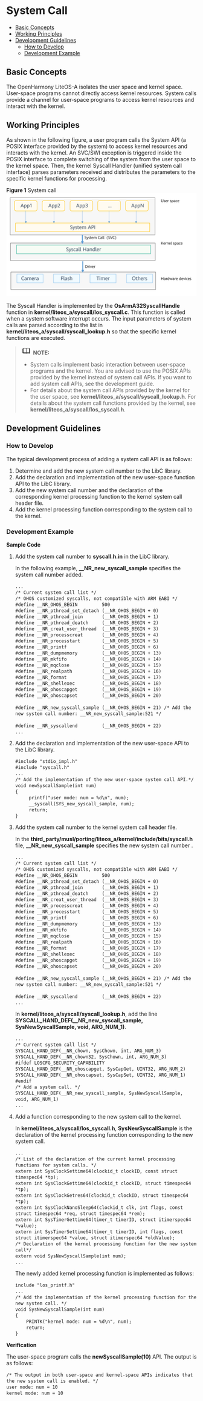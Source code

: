 # System Call<a name="EN-US_TOPIC_0000001123520159"></a>

-   [Basic Concepts](#section889710401734)
-   [Working Principles](#section195177541314)
-   [Development Guidelines](#section193492047135419)
    -   [How to Develop](#section7165741122210)
    -   [Development Example](#section107131418224)


## Basic Concepts<a name="section889710401734"></a>

The OpenHarmony LiteOS-A isolates the user space and kernel space. User-space programs cannot directly access kernel resources. System calls provide a channel for user-space programs to access kernel resources and interact with the kernel.

## Working Principles<a name="section195177541314"></a>

As shown in the following figure, a user program calls the System API \(a POSIX interface provided by the system\) to access kernel resources and interacts with the kernel. An SVC/SWI exception is triggered inside the POSIX interface to complete switching of the system from the user space to the kernel space. Then, the kernel Syscall Handler \(unified system call interface\) parses parameters received and distributes the parameters to the specific kernel functions for processing.

**Figure  1**  System call<a name="fig165662915310"></a>  
![](figure/system-call.png "system-call")

The Syscall Handler is implemented by the  **OsArmA32SyscallHandle**  function in  **kernel/liteos\_a/syscall/los\_syscall.c**. This function is called when a system software interrupt occurs. The input parameters of system calls are parsed according to the list in  **kernel/liteos\_a/syscall/syscall\_lookup.h**  so that the specific kernel functions are executed.

>![](../public_sys-resources/icon-note.gif) **NOTE:** 
>-   System calls implement basic interaction between user-space programs and the kernel. You are advised to use the POSIX APIs provided by the kernel instead of system call APIs. If you want to add system call APIs, see the development guide.
>-   For details about the system call APIs provided by the kernel for the user space, see  **kernel/liteos\_a/syscall/syscall\_lookup.h**. For details about the system call functions provided by the kernel, see  **kernel/liteos\_a/syscall/los\_syscall.h**.

## Development Guidelines<a name="section193492047135419"></a>

### How to Develop<a name="section7165741122210"></a>

The typical development process of adding a system call API is as follows:

1.  Determine and add the new system call number to the LibC library.
2.  Add the declaration and implementation of the new user-space function API to the LibC library.
3.  Add the new system call number and the declaration of the corresponding kernel processing function to the kernel system call header file.
4.  Add the kernel processing function corresponding to the system call to the kernel.

### Development Example<a name="section107131418224"></a>

**Sample Code**

1.  Add the system call number to  **syscall.h.in**  in the LibC library.

    In the following example,  **\_\_NR\_new\_syscall\_sample**  specifies the system call number added.

    ```
    ...
    /* Current system call list */
    /* OHOS customized syscalls, not compatible with ARM EABI */
    #define __NR_OHOS_BEGIN         500
    #define __NR_pthread_set_detach (__NR_OHOS_BEGIN + 0)
    #define __NR_pthread_join       (__NR_OHOS_BEGIN + 1)
    #define __NR_pthread_deatch     (__NR_OHOS_BEGIN + 2)
    #define __NR_creat_user_thread  (__NR_OHOS_BEGIN + 3)
    #define __NR_processcreat       (__NR_OHOS_BEGIN + 4)
    #define __NR_processtart        (__NR_OHOS_BEGIN + 5)
    #define __NR_printf             (__NR_OHOS_BEGIN + 6)
    #define __NR_dumpmemory         (__NR_OHOS_BEGIN + 13)
    #define __NR_mkfifo             (__NR_OHOS_BEGIN + 14)
    #define __NR_mqclose            (__NR_OHOS_BEGIN + 15)
    #define __NR_realpath           (__NR_OHOS_BEGIN + 16)
    #define __NR_format             (__NR_OHOS_BEGIN + 17)
    #define __NR_shellexec          (__NR_OHOS_BEGIN + 18)
    #define __NR_ohoscapget         (__NR_OHOS_BEGIN + 19)
    #define __NR_ohoscapset         (__NR_OHOS_BEGIN + 20)
    
    #define __NR_new_syscall_sample (__NR_OHOS_BEGIN + 21) /* Add the new system call number: __NR_new_syscall_sample:521 */
    
    #define __NR_syscallend         (__NR_OHOS_BEGIN + 22)
    ...
    ```

2.  Add the declaration and implementation of the new user-space API to the LibC library.

    ```
    #include "stdio_impl.h"
    #include "syscall.h"
    ...
    /* Add the implementation of the new user-space system call API.*/
    void newSyscallSample(int num)
    {
         printf("user mode: num = %d\n", num);
         __syscall(SYS_new_syscall_sample, num);
         return;
    }
    ```

3.  Add the system call number to the kernel system call header file.

    In the  **third\_party/musl/porting/liteos\_a/kernel/include/bits/syscall.h**  file,  **\_\_NR\_new\_syscall\_sample**  specifies the new system call number .

    ```
    ...
    /* Current system call list */
    /* OHOS customized syscalls, not compatible with ARM EABI */
    #define __NR_OHOS_BEGIN         500
    #define __NR_pthread_set_detach (__NR_OHOS_BEGIN + 0)
    #define __NR_pthread_join       (__NR_OHOS_BEGIN + 1)
    #define __NR_pthread_deatch     (__NR_OHOS_BEGIN + 2)
    #define __NR_creat_user_thread  (__NR_OHOS_BEGIN + 3)
    #define __NR_processcreat       (__NR_OHOS_BEGIN + 4)
    #define __NR_processtart        (__NR_OHOS_BEGIN + 5)
    #define __NR_printf             (__NR_OHOS_BEGIN + 6)
    #define __NR_dumpmemory         (__NR_OHOS_BEGIN + 13)
    #define __NR_mkfifo             (__NR_OHOS_BEGIN + 14)
    #define __NR_mqclose            (__NR_OHOS_BEGIN + 15)
    #define __NR_realpath           (__NR_OHOS_BEGIN + 16)
    #define __NR_format             (__NR_OHOS_BEGIN + 17)
    #define __NR_shellexec          (__NR_OHOS_BEGIN + 18)
    #define __NR_ohoscapget         (__NR_OHOS_BEGIN + 19)
    #define __NR_ohoscapset         (__NR_OHOS_BEGIN + 20)
    
    #define __NR_new_syscall_sample (__NR_OHOS_BEGIN + 21) /* Add the new system call number: __NR_new_syscall_sample:521 */
    
    #define __NR_syscallend         (__NR_OHOS_BEGIN + 22)
    ...
    ```

    In  **kernel/liteos\_a/syscall/syscall\_lookup.h**, add the line  **SYSCALL\_HAND\_DEF\(\_\_NR\_new\_syscall\_sample, SysNewSyscallSample, void, ARG\_NUM\_1\)**.

    ```
    ...
    /* Current system call list */
    SYSCALL_HAND_DEF(__NR_chown, SysChown, int, ARG_NUM_3)
    SYSCALL_HAND_DEF(__NR_chown32, SysChown, int, ARG_NUM_3)
    #ifdef LOSCFG_SECURITY_CAPABILITY
    SYSCALL_HAND_DEF(__NR_ohoscapget, SysCapGet, UINT32, ARG_NUM_2)
    SYSCALL_HAND_DEF(__NR_ohoscapset, SysCapSet, UINT32, ARG_NUM_1)
    #endif
    /* Add a system call. */
    SYSCALL_HAND_DEF(__NR_new_syscall_sample, SysNewSyscallSample, void, ARG_NUM_1)
    ...
    ```

4.  Add a function corresponding to the new system call to the kernel.

    In  **kernel/liteos\_a/syscall/los\_syscall.h**,  **SysNewSyscallSample**  is the declaration of the kernel processing function corresponding to the new system call.

    ```
    ...
    /* List of the declaration of the current kernel processing functions for system calls. */
    extern int SysClockSettime64(clockid_t clockID, const struct timespec64 *tp);
    extern int SysClockGettime64(clockid_t clockID, struct timespec64 *tp);
    extern int SysClockGetres64(clockid_t clockID, struct timespec64 *tp);
    extern int SysClockNanoSleep64(clockid_t clk, int flags, const struct timespec64 *req, struct timespec64 *rem);
    extern int SysTimerGettime64(timer_t timerID, struct itimerspec64 *value);
    extern int SysTimerSettime64(timer_t timerID, int flags, const struct itimerspec64 *value, struct itimerspec64 *oldValue);
    /* Declaration of the kernel processing function for the new system call*/
    extern void SysNewSyscallSample(int num);
    ...
    ```

    The newly added kernel processing function is implemented as follows:

    ```
    include "los_printf.h"
    ...
    /* Add the implementation of the kernel processing function for the new system call. */
    void SysNewSyscallSample(int num)
    {
        PRINTK("kernel mode: num = %d\n", num);
        return;
    }
    ```


**Verification**

The user-space program calls the  **newSyscallSample\(10\)**  API. The output is as follows:

```
/* The output in both user-space and kernel-space APIs indicates that the new system call is enabled. */
user mode: num = 10
kernel mode: num = 10
```


